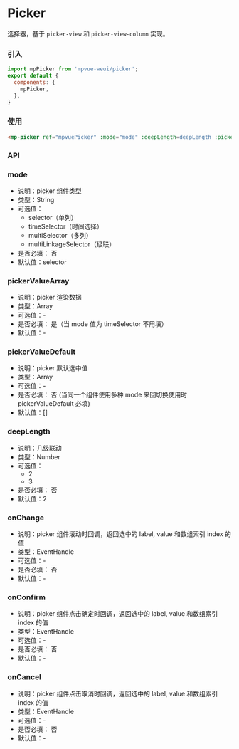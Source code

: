 # Picker

选择器，基于 `picker-view` 和 `picker-view-column` 实现。

<imgPreview imgUrl="/assets/picker.png"/>

### 引入

``` js
import mpPicker from 'mpvue-weui/picker';
export default {
  components: {
    mpPicker,
  },
}
```

### 使用

``` html
<mp-picker ref="mpvuePicker" :mode="mode" :deepLength=deepLength :pickerValueDefault="pickerValueDefault" @onChange="onChange" @onConfirm="onConfirm" @onCancel="onCancel" :pickerValueArray="pickerValueArray"></mp-picker>
```

### API


### mode
* 说明：picker 组件类型 
* 类型：String
* 可选值：
    * selector（单列） 
    * timeSelector（时间选择）
    * multiSelector（多列） 
    * multiLinkageSelector（级联）
* 是否必填： 否
* 默认值：selector

### pickerValueArray
* 说明：picker 渲染数据
* 类型：Array
* 可选值：-
* 是否必填： 是（当 mode 值为 timeSelector 不用填）
* 默认值：-

### pickerValueDefault
* 说明：picker 默认选中值 
* 类型：Array
* 可选值：-
* 是否必填： 否 (当同一个组件使用多种 mode 来回切换使用时 pickerValueDefault 必填)
* 默认值：[]
 
### deepLength
* 说明：几级联动
* 类型：Number
* 可选值：
  * 2
  * 3 
* 是否必填： 否
* 默认值：2

### onChange
* 说明：picker 组件滚动时回调，返回选中的 label, value 和数组索引 index 的值
* 类型：EventHandle
* 可选值：-
* 是否必填： 否
* 默认值：-

### onConfirm
* 说明：picker 组件点击确定时回调，返回选中的 label, value 和数组索引 index 的值
* 类型：EventHandle
* 可选值：-
* 是否必填： 否
* 默认值：-

### onCancel
* 说明：picker 组件点击取消时回调，返回选中的 label, value 和数组索引 index 的值
* 类型：EventHandle
* 可选值：-
* 是否必填： 否
* 默认值：-